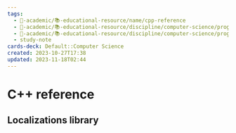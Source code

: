 ```yaml
---
tags:
  - 🔴-academic/📚-educational-resource/name/cpp-reference
  - 🔴-academic/📚-educational-resource/discipline/computer-science/programming-language/cpp
  - 🔴-academic/📚-educational-resource/discipline/computer-science/programming-language/c
  - study-note
cards-deck: Default::Computer Science
created: 2023-10-27T17:38
updated: 2023-11-18T02:44
---
```


# C++ reference

## Localizations library



